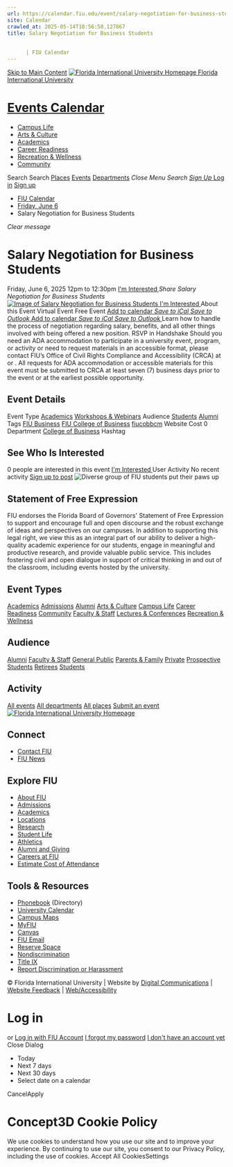 ```yaml
---
url: https://calendar.fiu.edu/event/salary-negotiation-for-business-students-2365
site: Calendar
crawled_at: 2025-05-14T18:56:50.127867
title: Salary Negotiation for Business Students
    
    
      | FIU Calendar
---
```


[Skip to Main Content](https://calendar.fiu.edu/event/salary-negotiation-for-business-students-2365#main-content)
[![Florida International University Homepage](https://digicdn.fiu.edu/core/_assets/images/logo-top.png) Florida International University](https://www.fiu.edu)
# [Events Calendar ](https://calendar.fiu.edu/)
  * [Campus Life](https://calendar.fiu.edu/calendar?event_types%5B%5D=127595)
  * [Arts & Culture](https://calendar.fiu.edu/calendar?event_types%5B%5D=127590)
  * [Academics](https://calendar.fiu.edu/calendar?event_types%5B%5D=127582)
  * [Career Readiness](https://calendar.fiu.edu/calendar?event_types%5B%5D=127584)
  * [Recreation & Wellness](https://calendar.fiu.edu/calendar?event_types%5B%5D=127603)
  * [Community](https://calendar.fiu.edu/calendar?event_types%5B%5D=127601)


Search Search
[Places](https://calendar.fiu.edu/search/places) [Events](https://calendar.fiu.edu/calendar) [Departments](https://calendar.fiu.edu/search/departments)
_Close Menu_
_Search_ [ _Sign Up_ ](https://calendar.fiu.edu/signup)
[Log in](https://calendar.fiu.edu/auth/shib_login?previous_url=https%3A%2F%2Fcalendar.fiu.edu%2Fevent%2Fsalary-negotiation-for-business-students-2365) [Sign up](https://calendar.fiu.edu/signup)
  * [FIU Calendar](https://calendar.fiu.edu/)
  * [Friday, June 6](https://calendar.fiu.edu/calendar/day/2025/6/6)
  * Salary Negotiation for Business Students


_Clear message_
# Salary Negotiation for Business Students
Friday, June 6, 2025 12pm to 12:30pm 
[ I'm Interested ](https://calendar.fiu.edu/event/49542412681275/confirm?return=https%3A%2F%2Fcalendar.fiu.edu%2Fevent%2Fsalary-negotiation-for-business-students-2365)
_Share Salary Negotiation for Business Students_
[ ![Image of Salary Negotiation for Business Students](https://localist-images.azureedge.net/photos/49603487538163/card/6d114ec17fc6c5bd6eb051a6c7bffc50d1df6f83.jpg) ](https://calendar.fiu.edu/photo/49603487538163)
[ I'm Interested ](https://calendar.fiu.edu/event/49542412681275/confirm?return=https%3A%2F%2Fcalendar.fiu.edu%2Fevent%2Fsalary-negotiation-for-business-students-2365)
About this Event
Virtual Event Free Event
[Add to calendar ](https://calendar.fiu.edu/event/salary-negotiation-for-business-students-2365)
[ _Save to iCal_ ](https://calendar.fiu.edu/event/salary-negotiation-for-business-students-2365.ics "Save to iCal") [ _Save to Outlook_ ](https://calendar.fiu.edu/event/salary-negotiation-for-business-students-2365.ics "Save to Outlook")
[Add to calendar ](https://calendar.fiu.edu/event/salary-negotiation-for-business-students-2365)
[ _Save to iCal_ ](https://calendar.fiu.edu/event/salary-negotiation-for-business-students-2365.ics "Save to iCal") [ _Save to Outlook_ ](https://calendar.fiu.edu/event/salary-negotiation-for-business-students-2365.ics "Save to Outlook")
Learn how to handle the process of negotiation regarding salary, benefits, and all other things involved with being offered a new position.
RSVP in Handshake
Should you need an ADA accommodation to participate in a university event, program, or activity or need to request materials in an accessible format, please contact FIU’s Office of Civil Rights Compliance and Accessibility (CRCA) at or . All requests for ADA accommodation or accessible materials for this event must be submitted to CRCA at least seven (7) business days prior to the event or at the earliest possible opportunity. 
## Event Details
Event Type
[Academics](https://calendar.fiu.edu/search/events?event_types%5B%5D=127582) [Workshops & Webinars](https://calendar.fiu.edu/search/events?event_types%5B%5D=127588)
Audience
[Students](https://calendar.fiu.edu/search/events?event_types%5B%5D=121719) [Alumni](https://calendar.fiu.edu/search/events?event_types%5B%5D=121721)
Tags
[FIU Business](https://calendar.fiu.edu/search/events?event_types%5B%5D=128751) [FIU College of Business](https://calendar.fiu.edu/search/events?event_types%5B%5D=129024) [fiucobbcm](https://calendar.fiu.edu/search/events?event_types%5B%5D=131017)
Website
Cost
0
Department
[College of Business](https://calendar.fiu.edu/department/college_of_business)
Hashtag
##  See Who Is Interested 
0 people  are interested in this event
[ I'm Interested ](https://calendar.fiu.edu/event/49542412681275/confirm?return=https%3A%2F%2Fcalendar.fiu.edu%2Fevent%2Fsalary-negotiation-for-business-students-2365)
User Activity
No recent activity
[Sign up to post](https://calendar.fiu.edu/auth/shib_login?previous_url=https%3A%2F%2Fcalendar.fiu.edu%2Fevent%2Fsalary-negotiation-for-business-students-2365)
![Diverse group of FIU students put their paws up](https://www.fiu.edu/_assets/images/thumbnail-students-paw.jpg)
## Statement of Free Expression
FIU endorses the Florida Board of Governors' Statement of Free Expression to support and encourage full and open discourse and the robust exchange of ideas and perspectives on our campuses. In addition to supporting this legal right, we view this as an integral part of our ability to deliver a high-quality academic experience for our students, engage in meaningful and productive research, and provide valuable public service. This includes fostering civil and open dialogue in support of critical thinking in and out of the classroom, including events hosted by the university.
## Event Types
[Academics](https://calendar.fiu.edu/calendar?event_types%5B%5D=127582)
[Admissions](https://calendar.fiu.edu/calendar?event_types%5B%5D=127583)
[Alumni](https://calendar.fiu.edu/calendar?event_types%5B%5D=127589)
[Arts & Culture](https://calendar.fiu.edu/calendar?event_types%5B%5D=127590)
[Campus Life](https://calendar.fiu.edu/calendar?event_types%5B%5D=127595)
[Career Readiness](https://calendar.fiu.edu/calendar?event_types%5B%5D=127584)
[Community](https://calendar.fiu.edu/calendar?event_types%5B%5D=127601)
[Faculty & Staff](https://calendar.fiu.edu/calendar?event_types%5B%5D=127602)
[Lectures & Conferences](https://calendar.fiu.edu/calendar?event_types%5B%5D=127587)
[Recreation & Wellness](https://calendar.fiu.edu/calendar?event_types%5B%5D=127603)
## Audience
[Alumni](https://calendar.fiu.edu/calendar?event_types%5B%5D=121721)
[Faculty & Staff](https://calendar.fiu.edu/calendar?event_types%5B%5D=121720)
[General Public](https://calendar.fiu.edu/calendar?event_types%5B%5D=121722)
[Parents & Family](https://calendar.fiu.edu/calendar?event_types%5B%5D=36918157286658)
[Private](https://calendar.fiu.edu/calendar?event_types%5B%5D=129753)
[Prospective Students](https://calendar.fiu.edu/calendar?event_types%5B%5D=121723)
[Retirees](https://calendar.fiu.edu/calendar?event_types%5B%5D=37290279036119)
[Students](https://calendar.fiu.edu/calendar?event_types%5B%5D=121719)
## Activity
[All events](https://calendar.fiu.edu/search?what=events)
[All departments](https://calendar.fiu.edu/search/departments)
[All places](https://calendar.fiu.edu/search?what=places)
[Submit an event](https://calendar.fiu.edu/admin/events/new/basic-information)
[ ![Florida International University Homepage](https://digicdn.fiu.edu/core/_assets/images/footer-logo.svg) ](https://www.fiu.edu/)
## Connect
  * [Contact FIU](https://www.fiu.edu/about/contact-us/index.html)
  * [FIU News](https://news.fiu.edu/)


## Explore FIU
  * [About FIU](https://www.fiu.edu/about/index.html)
  * [Admissions](https://www.fiu.edu/admissions/index.html)
  * [Academics](https://www.fiu.edu/academics/index.html)
  * [Locations](https://www.fiu.edu/locations/index.html)
  * [Research](https://www.fiu.edu/research/index.html)
  * [Student Life](https://www.fiu.edu/student-life/index.html)
  * [Athletics](https://www.fiu.edu/athletics/index.html)
  * [Alumni and Giving](https://www.fiu.edu/alumni-and-giving/index.html)
  * [Careers at FIU](https://hr.fiu.edu/careers/)
  * [Estimate Cost of Attendance](https://onestop.fiu.edu/finances/estimate-your-costs/)


## Tools & Resources
  * [Phonebook](https://phonebook.fiu.edu) (Directory)
  * [University Calendar](https://calendar.fiu.edu/)
  * [Campus Maps](https://campusmaps.fiu.edu/)
  * [MyFIU](https://my.fiu.edu/)
  * [Canvas](https://canvas.fiu.edu)
  * [FIU Email](http://mail.fiu.edu/)
  * [Reserve Space](https://reservespace.fiu.edu/make-reservation/)
  * [Nondiscrimination](https://ace.fiu.edu/civil-rights-and-accessibility/harassment-and-discrimination/)
  * [Title IX](https://ace.fiu.edu/title-ix/)
  * [Report Discrimination or Harassment](https://report.fiu.edu/)


© Florida International University  | Website by [Digital Communications](https://stratcomm.fiu.edu/digital-print/websites/) | [Website Feedback](https://webforms.fiu.edu/view.php?id=370774&element_5=https://calendar.fiu.edu/https://calendar.fiu.edu/) | [Web/Accessibility](https://accessibility.fiu.edu/)
# Log in
or
[Log in with FIU Account](https://calendar.fiu.edu/auth/shib_login?previous_url=https%3A%2F%2Fcalendar.fiu.edu%2Fevent%2Fsalary-negotiation-for-business-students-2365)
[I forgot my password](https://calendar.fiu.edu/auth/forgot) [I don't have an account yet](https://calendar.fiu.edu/signup)
Close Dialog
  * Today
  * Next 7 days
  * Next 30 days
  * Select date on a calendar


CancelApply
# Concept3D Cookie Policy
We use cookies to understand how you use our site and to improve your experience. By continuing to use our site, you consent to our Privacy Policy, including the use of cookies. 
Accept All CookiesSettings
